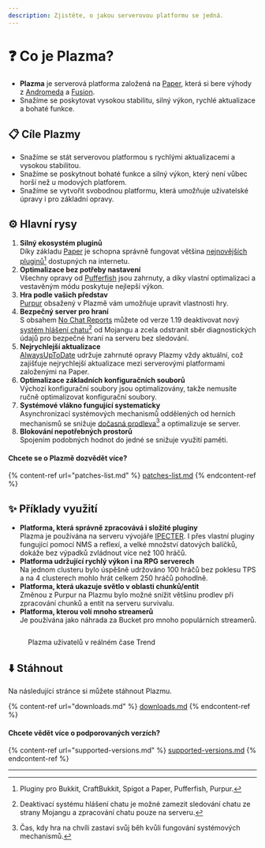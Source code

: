 ```yaml
---
description: Zjistěte, o jakou serverovou platformu se jedná.
---
```


# ❓ Co je Plazma?

- **Plazma** je serverová platforma založená na [Paper](https://github.com/PaperMC/Paper), která si bere výhody z [Andromeda](https://github.com/EarendelArchived/Andromeda) a [Fusion](https://github.com/RuinedTechnologyUnify/Fusion).
- Snažíme se poskytovat vysokou stabilitu, silný výkon, rychlé aktualizace a bohaté funkce.

## 📋 Cíle Plazmy <a href="#id-1" id="id-1"></a>

- Snažíme se stát serverovou platformou s rychlými aktualizacemi a vysokou stabilitou.
- Snažíme se poskytnout bohaté funkce a silný výkon, který není vůbec horší než u modových platforem.
- Snažíme se vytvořit svobodnou platformu, která umožňuje uživatelské úpravy i pro základní opravy.

## ⚙️ Hlavní rysy <a href="#id-2" id="id-2"></a>

1. **Silný ekosystém pluginů**\
   Díky základu [Paper](https://github.com/PaperMC/Paper) je schopna správně fungovat většina [nejnovějších pluginů](#user-content-fn-1)[^1] dostupných na internetu.
2. **Optimalizace bez potřeby nastavení**\
   Všechny opravy od [Pufferfish](https://github.com/pufferfish-gg/Pufferfish) jsou zahrnuty, a díky vlastní optimalizaci a vestavěným módu poskytuje nejlepší výkon.
3. **Hra podle vašich představ**\
   [Purpur](https://github.com/PurpurMC/Purpur) obsažený v Plazmě vám umožňuje upravit vlastnosti hry.
4. **Bezpečný server pro hraní**\
   S obsahem [No Chat Reports](https://github.com/Aizistral-Studios/No-Chat-Reports) můžete od verze 1.19 deaktivovat nový [systém hlášení chatu](#user-content-fn-3)[^3] od Mojangu a zcela odstranit sběr diagnostických údajů pro bezpečné hraní na serveru bez sledování.
5. **Nejrychlejší aktualizace**\
   [AlwaysUpToDate](https://github.com/PlazmaMC/AlwaysUpToDate) udržuje zahrnuté opravy Plazmy vždy aktuální, což zajišťuje nejrychlejší aktualizace mezi serverovými platformami založenými na Paper.
6. **Optimalizace základních konfiguračních souborů**\
   Výchozí konfigurační soubory jsou optimalizovány, takže nemusíte ručně optimalizovat konfigurační soubory.
7. **Systémové vlákno fungující systematicky**\
   Asynchronizací systémových mechanismů oddělených od herních mechanismů se snižuje [dočasná prodleva](#user-content-fn-4)[^4] a optimalizuje se server.
8. **Blokování nepotřebných prostorů**\
   Spojením podobných hodnot do jedné se snižuje využití paměti.

#### Chcete se o Plazmě dozvědět více? <a href="#etc-1" id="etc-1"></a>

{% content-ref url="patches-list.md" %}
[patches-list.md](patches-list.md)
{% endcontent-ref %}

## ✨ Příklady využití <a href="#id-3" id="id-3"></a>

- **Platforma, která správně zpracovává i složité pluginy**\
  Plazma je používána na serveru vývojáře [IPECTER](https://github.com/IPECTER). I přes vlastní pluginy fungující pomocí NMS a reflexí, a velké množství datových balíčků, dokáže bez výpadků zvládnout více než 100 hráčů.
- **Platforma udržující rychlý výkon i na RPG serverech**\
  Na jednom clusteru bylo úspěšně udržováno 100 hráčů bez poklesu TPS a na 4 clusterech mohlo hrát celkem 250 hráčů pohodlně.
- **Platforma, která ukazuje světlo v oblasti chunků/entit**\
  Změnou z Purpur na Plazmu bylo možné snížit většinu prodlev při zpracování chunků a entit na serveru survivalu.
- **Platforma, kterou volí mnoho streamerů**\
  Je používána jako náhrada za Bucket pro mnoho populárních streamerů.

<figure>
   <img src="https://badge.plazmamc.org/internal/bstats" alt="">
   
   <figcaption><p>Plazma uživatelů v reálném čase Trend</p></figcaption>
</figure>

## ⬇️ Stáhnout

Na následující stránce si můžete stáhnout Plazmu.

{% content-ref url="downloads.md" %}
[downloads.md](downloads.md)
{% endcontent-ref %}

#### Chcete vědět více o podporovaných verzích?

{% content-ref url="supported-versions.md" %}
[supported-versions.md](supported-versions.md)
{% endcontent-ref %}

***

[^1]: Pluginy pro Bukkit, CraftBukkit, Spigot a Paper, Pufferfish, Purpur.

[^2]: Patří pod společnost Microsoft Corporation.

[^3]: Deaktivací systému hlášení chatu je možné zamezit sledování chatu ze strany Mojangu a zpracování chatu pouze na serveru.

[^4]: Čas, kdy hra na chvíli zastaví svůj běh kvůli fungování systémových mechanismů.
